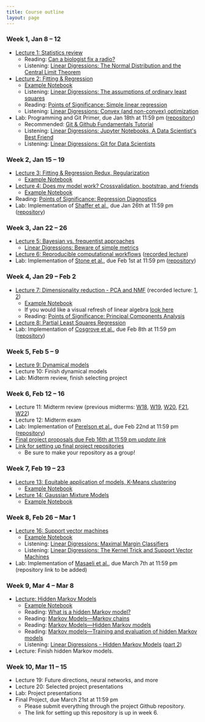 ```yaml
---
title: Course outline
layout: page
---
```


### Week 1, Jan 8 – 12

- [Lecture 1: Statistics review](../public/Wk1-Lecture1.pdf)
  - Reading: [Can a biologist fix a radio?](https://www.cell.com/cancer-cell/fulltext/S1535-6108(02)00133-2)
  - Listening: [Linear Digressions: The Normal Distribution and the Central Limit Theorem](https://lineardigressions.com/episodes/2018/12/9/the-normal-distribution-and-the-central-limit-theorem)
- [Lecture 2: Fitting & Regression](../public/Wk1-Lecture2.pdf)
  - [Example Notebook](../public/examples/OLS-Example.ipynb)
  - Listening: [Linear Digressions: The assumptions of ordinary least squares](https://lineardigressions.com/episodes/2019/1/12/the-assumptions-of-ordinary-least-squares)
  - Reading: [Points of Significance: Simple linear regression](https://www.nature.com/nmeth/journal/v12/n11/full/nmeth.3627.html)
  - Listening: [Linear Digressions: Convex (and non-convex) optimization](https://lineardigressions.com/episodes/2018/12/16/convex-and-non-convex-optimization)
- Lab: Programming and Git Primer, due Jan 18th at 11:59 pm ([repository](https://classroom.github.com/a/aw_Sfcs9))
  - Recommended: [Git & Github Fundamentals Tutorial](https://classroom.github.com/a/xwQwZuMX)
  - Listening: [Linear Digressions: Jupyter Notebooks, A Data Scientist's Best Friend](https://lineardigressions.com/episodes/2017/8/20/jupyter-notebooks-a-data-scientists-best-friend)
  - Listening: [Linear Digressions: Git for Data Scientists](https://lineardigressions.com/episodes/2018/6/3/git-for-data-scientists)

### Week 2, Jan 15 – 19

- [Lecture 3: Fitting & Regression Redux, Regularization](../public/Wk2-Lecture3.pdf)
  - [Example Notebook](../public/examples/Regularization-Example.ipynb)
- [Lecture 4: Does my model work? Crossvalidation, bootstrap, and friends](../public/Wk2-Lecture4.pdf)
  - [Example Notebook](../public/examples/CrossVal-Example.ipynb)
- Reading: [Points of Significance: Regression Diagnostics](https://www.nature.com/nmeth/journal/v13/n5/abs/nmeth.3854.html)
- Lab: Implementation of [Shaffer et al.](https://www.nature.com/nature/journal/v546/n7658/abs/nature22794.html), due Jan 26th at 11:59 pm ([repository](https://classroom.github.com/a/6QVOpFUh))

### Week 3, Jan 22 – 26

- [Lecture 5: Bayesian vs. frequentist approaches](../public/Wk3-Lecture5.pdf)
  - [Linear Digressions: Beware of simple metrics](https://lineardigressions.com/episodes/2019/12/22/data-scientists-beware-of-simple-metrics)
- [Lecture 6: Reproducible computational workflows](../public/Wk3-Lecture6.pdf) ([recorded lecture](https://youtu.be/Rh2SdM2_IIg))
- Lab: Implementation of [Stone et al.](https://www.ncbi.nlm.nih.gov/pmc/articles/PMC1301723/), due Feb 1st at 11:59 pm ([repository](https://classroom.github.com/a/vDNzClZ4))

### Week 4, Jan 29 – Feb 2

- [Lecture 7: Dimensionality reduction - PCA and NMF](../public/Wk4-Lecture7.pdf) (recorded lecture: [1](https://youtu.be/mPuV7y5ZRfo), [2](https://youtu.be/1_43nCptm44))
  - [Example Notebook](../public/examples/PCA-NNMF.ipynb)
  - If you would like a visual refresh of linear algebra [look here](https://www.youtube.com/playlist?list=PLZHQObOWTQDPD3MizzM2xVFitgF8hE_ab)
  - Reading: [Points of Significance: Principal Components Analysis](https://www.nature.com/articles/nmeth.4346)
- [Lecture 8: Partial Least Squares Regression](../public/Wk4-Lecture8.pdf)
- Lab: Implementation of [Cosgrove et al.](https://pubs.rsc.org/en/Content/ArticleLanding/2010/MB/b926287c), due Feb 8th at 11:59 pm ([repository](https://classroom.github.com/a/mL8L54Co))

### Week 5, Feb 5 – 9

- [Lecture 9: Dynamical models](../public/Wk5-Lecture09.pdf)
- Lecture 10: Finish dynamical models
- Lab: Midterm review, finish selecting project

### Week 6, Feb 12 – 16

- Lecture 11: Midterm review (previous midterms: [W18](../files/midterm-W18.pdf), [W19](../files/midterm-W19.pdf), [W20](../files/midterm-W20.pdf), [F21](../files/midterm-F21.pdf), [W22](../files/midterm-W22.pdf))
- Lecture 12: Midterm exam
- Lab: Implementation of [Perelson et al.](https://science.sciencemag.org/content/271/5255/1582), due Feb 22nd at 11:59 pm ([repository](https://classroom.github.com/a/2ivewdFc))
- [Final project proposals due Feb 16th at 11:59 pm *update link*](https://bruinlearn.ucla.edu/courses/153398/assignments/1339392)
- [Link for setting up final project repositories](https://classroom.github.com/a/3b2CrihQ)
  - Be sure to make your repository as a group!

<!-- DONE TO HERE -->

### Week 7, Feb 19 – 23

- [Lecture 13: Equitable application of models, K-Means clustering](../public/Wk7-Lecture13.pdf)
  - [Example Notebook](../public/examples/K-Means.ipynb)
- [Lecture 14: Gaussian Mixture Models](../public/Wk7-Lecture14.pdf)
  - [Example Notebook](../public/examples/Gaussian-Mixtures.ipynb)

### Week 8, Feb 26 – Mar 1

- [Lecture 16: Support vector machines](../public/Wk8-Lecture16.pdf)
  - [Example Notebook](../public/examples/SVMs-example.ipynb)
  - Listening: [Linear Digressions: Maximal Margin Classifiers](https://lineardigressions.com/episodes/2017/12/3/maximal-margin-classifiers)
  - Listening: [Linear Digressions: The Kernel Trick and Support Vector Machines](https://lineardigressions.com/episodes/2017/12/10/the-kernel-trick-and-support-vector-machines)
- Lab: Implementation of [Masaeli et al.](https://www.nature.com/articles/srep37863), due March 7th at 11:59 pm (repository link to be added)

### Week 9, Mar 4 – Mar 8

- [Lecture: Hidden Markov Models](../public/Wk5-Lecture10.pdf)
  - [Example Notebook](../public/examples/HMMs-example.ipynb)
  - Reading: [What is a hidden Markov model?](https://www.nature.com/articles/nbt1004-1315)
  - Reading: [Markov Models—Markov chains](https://www.nature.com/articles/s41592-019-0476-x)
  - Reading: [Markov Models—Hidden Markov models](https://www.nature.com/articles/s41592-019-0532-6)
  - Reading: [Markov models—Training and evaluation of hidden Markov models](https://www.nature.com/articles/s41592-019-0702-6)
  - Listening: [Linear Digressions - Hidden Markov Models](https://lineardigressions.com/episodes/2016/2/23/introducing-hidden-markov-models-hmm-part-1) ([part 2](https://lineardigressions.com/episodes/2016/2/23/genetics-and-um-detection-hmms-part-2))
- Lecture: Finish hidden Markov models.

### Week 10, Mar 11 – 15

- Lecture 19: Future directions, neural networks, and more
- Lecture 20: Selected project presentations
- Lab: Project presentations
- Final Project, due March 21st at 11:59 pm
  - Please submit everything through the project Github repository.
  - The link for setting up this repository is up in week 6.
